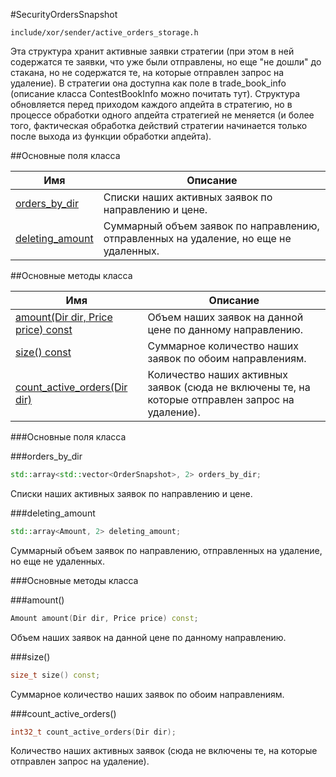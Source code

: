 #SecurityOrdersSnapshot

`include/xor/sender/active_orders_storage.h`


Эта структура хранит активные заявки стратегии (при этом в ней содержатся те заявки, что уже были отправлены, но еще "не дошли" до стакана, но не содержатся те, на которые отправлен запрос на удаление). В стратегии она доступна как поле в trade_book_info (описание класса ContestBookInfo можно почитать тут). Структура обновляется перед приходом каждого апдейта в стратегию, но в процессе обработки одного апдейта стратегией не меняется (и более того, фактическая обработка действий стратегии начинается только после выхода из функции обработки апдейта).


##Основные поля класса


|Имя| Описание|
|------------------|--------------------|
|[orders_by_dir](#orders_by_dir)|Списки наших активных заявок по направлению и цене.|
|[deleting_amount](#deleting_amount)|Суммарный объем заявок по направлению, отправленных на удаление, но еще не удаленных.|

##Основные методы класса


|Имя| Описание|
|------------------|--------------------|
|[amount(Dir dir, Price price) const](#amount)|Объем наших заявок на данной цене по данному направлению.|
|[size() const](#size)|Суммарное количество наших заявок по обоим направлениям.|
|[count_active_orders(Dir dir)](#count_active_orders)|Количество наших активных заявок (сюда не включены те, на которые отправлен запрос на удаление).|

###Основные поля класса

<a id="orders_by_dir"></a>
###orders_by_dir
```c++
std::array<std::vector<OrderSnapshot>, 2> orders_by_dir;
```
Списки наших активных заявок по направлению и цене.

<a id="deleting_amount"></a>
###deleting_amount
```c++
std::array<Amount, 2> deleting_amount;
```
Суммарный объем заявок по направлению, отправленных на удаление, но еще не удаленных.


###Основные методы класса

<a id="amount"></a>
###amount()
```c++
Amount amount(Dir dir, Price price) const;
```
Объем наших заявок на данной цене по данному направлению.

<a id="size"></a>
###size()
```c++
size_t size() const;
```
Суммарное количество наших заявок по обоим направлениям.

<a id="count_active_orders"></a>
###count_active_orders()
```c++
int32_t count_active_orders(Dir dir);
```
Количество наших активных заявок (сюда не включены те, на которые отправлен запрос на удаление).

